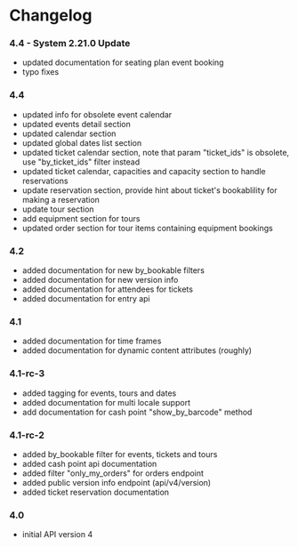 # Changelog

### 4.4 - System 2.21.0 Update

- updated documentation for seating plan event booking
- typo fixes

### 4.4

- updated info for obsolete event calendar
- updated events detail section
- updated calendar section
- updated global dates list section
- updated ticket calendar section, note that param "ticket_ids" is obsolete, use "by_ticket_ids" filter instead
- updated ticket calendar, capacities and capacity section to handle reservations
- update reservation section, provide hint about ticket's bookablility for making a reservation
- update tour section
- add equipment section for tours
- updated order section for tour items containing equipment bookings

### 4.2

- added documentation for new by_bookable filters
- added documentation for new version info
- added documentation for attendees for tickets
- added documentation for entry api

### 4.1

- added documentation for time frames
- added documentation for dynamic content attributes (roughly)


### 4.1-rc-3

- added tagging for events, tours and dates
- added documentation for multi locale support
- add documentation for cash point "show_by_barcode" method


### 4.1-rc-2

- added by_bookable filter for events, tickets and tours
- added cash point api documentation
- added filter "only_my_orders" for orders endpoint
- added public version info endpoint (api/v4/version)
- added ticket reservation documentation

### 4.0

- initial API version 4